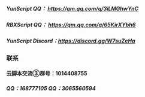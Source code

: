 ##### YunScript QQ： https://qm.qq.com/q/3iLMGhwYnC
##### RBXScript QQ： https://qm.qq.com/q/65KirXYbh6
##### YunScript Discord：https://discord.gg/W7suZeHa
### 联系
#### 云脚本交流③群号：1014408755
##### QQ：168777105  QQ：3065560594
